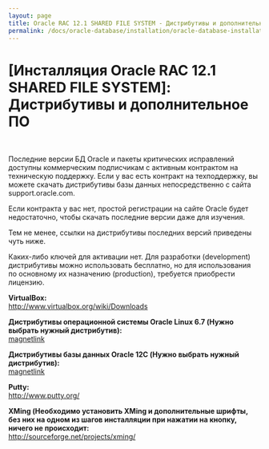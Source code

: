 ```yaml
---
layout: page
title: Oracle RAC 12.1 SHARED FILE SYSTEM - Дистрибутивы и дополнительное ПО
permalink: /docs/oracle-database/installation/oracle-database-installation/distributed/rac/linux/6.7/oracle/12.1/iscsi-asm/distrib/
---
```



# [Инсталляция Oracle RAC 12.1 SHARED FILE SYSTEM]: Дистрибутивы и дополнительное ПО

<br/>


Последние версии БД Oracle и пакеты критических исправлений доступны коммерческим подписчикам  с активным контрактом на техническую поддержку. Если у вас есть контракт на техподдержку, вы можете скачать дистрибутивы базы данных непосредственно с сайта support.oracle.com.

Если контракта у вас нет, простой регистрации на сайте Oracle будет недостаточно, чтобы скачать последние версии даже для изучения.


Тем не менее, ссылки на дистрибутивы последних версий приведены чуть ниже.


Каких-либо ключей для активации нет. Для разработки (development) дистрибутивы можно использовать бесплатно, но для использования по основному их назначению (production), требуется приобрести лицензию.


<strong>VirtualBox:</strong><br/>
http://www.virtualbox.org/wiki/Downloads


<strong>Дистрибутивы операционной системы Oracle Linux 6.7 (Нужно выбрать нужный дистрибутив):</strong><br/>
<a href="magnet:?xt=urn:btih:554b6f1dffe703c725c4b8dac23afcb5bb4ffe33&dn=554b6f1dffe703c725c4b8dac23afcb5bb4ffe33">magnetlink</a>


<strong>Дистрибутивы базы данных Oracle 12C (Нужно выбрать нужный дистрибутив):</strong><br/>
<a href="magnet:?xt=urn:btih:5e2e53ad9805a15889e8dbd4b7dab27825f43f48&dn=5e2e53ad9805a15889e8dbd4b7dab27825f43f48">magnetlink</a>



<strong>Putty:</strong><br/>
http://www.putty.org/



<strong>XMing (Необходимо установить XMing и дополнительные шрифты, без них на одном из шагов инсталляции
при нажатии на кнопку, ничего не происходит:</strong><br/>
http://sourceforge.net/projects/xming/
